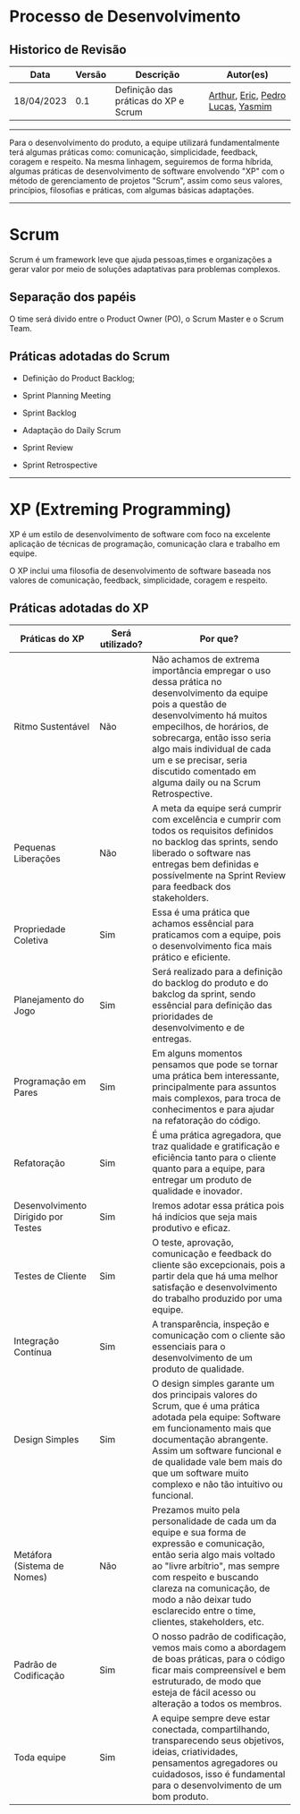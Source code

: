 # Processo de Desenvolvimento
## Historico de Revisão

| Data     | Versão | Descrição                  | Autor(es)                                                                          |
|----------|--------|----------------------------|---------------------------------------------------------------------------------------------|
|18/04/2023|   0.1  | Definição das práticas do XP e Scrum       |[Arthur](https://github.com/Arthrok), [Eric](https://github.com/ericbky), [Pedro Lucas](https://github.com/lucasdray), [Yasmim](https://github.com/yaskisoba)| 

----------------------------------------------------------------

Para o desenvolvimento do produto, a equipe utilizará fundamentalmente terá algumas práticas como: comunicação, simplicidade, feedback, coragem e respeito. Na mesma linhagem, seguiremos de forma híbrida, algumas práticas de desenvolvimento de software envolvendo "XP" com o método de gerenciamento de projetos "Scrum", assim como seus valores, princípios, filosofias e práticas, com algumas básicas adaptações.

-----------------------------------------------------------------------------------------------------------------
# Scrum

Scrum é um framework leve que ajuda pessoas,times e organizações a gerar valor por meio de soluções adaptativas para problemas complexos.

## Separação dos papéis

 O time será divido entre o Product Owner (PO), o Scrum Master e o Scrum Team.

## Práticas adotadas do Scrum

 - Definição do Product Backlog;
- Sprint Planning Meeting

- Sprint Backlog

- Adaptação do Daily Scrum

- Sprint Review

- Sprint Retrospective

----------------------------------

# XP (Extreming Programming)

XP é um estilo de desenvolvimento de software com foco na excelente aplicação de técnicas de programação, comunicação clara e trabalho em equipe.

O XP inclui uma filosofia de desenvolvimento de software baseada nos valores de comunicação, feedback, simplicidade, coragem e respeito.

## Práticas adotadas do XP

| Práticas do XP | Será utilizado? | Por que? |
|----------------|----------|-----------|
| Ritmo Sustentável|Não|Não achamos de extrema importância  empregar o uso dessa prática no desenvolvimento da equipe pois a questão de desenvolvimento há muitos empecilhos, de horários, de sobrecarga, então isso seria algo mais individual de cada um e se precisar, seria discutido comentado em alguma daily ou na Scrum Retrospective. |
|Pequenas Liberações| Não | A meta da equipe será cumprir com excelência e cumprir com todos os requisitos definidos no backlog das sprints, sendo liberado o software nas entregas bem definidas e possívelmente na Sprint Review para feedback dos stakeholders.|
|Propriedade Coletiva| Sim |Essa é uma prática que achamos essêncial para praticamos com a equipe, pois o desenvolvimento fica mais prático e eficiente.|
Planejamento do Jogo|Sim|Será realizado para a definição do backlog do produto e do bakclog da sprint, sendo essêncial para definição das prioridades de desenvolvimento e de entregas. |
Programação em Pares|Sim|Em alguns momentos pensamos que pode se tornar uma prática bem interessante, principalmente para assuntos mais complexos, para troca de conhecimentos e para ajudar na refatoração do código.|
|Refatoração| Sim | É uma prática agregadora, que traz qualidade e gratificação e eficiência tanto para o cliente quanto para a equipe, para entregar um produto de qualidade e inovador.|
Desenvolvimento Dirigido por Testes| Sim | Iremos adotar essa prática pois há indícios que seja mais produtivo e eficaz.|
|Testes de Cliente| Sim | O teste, aprovação, comunicação e feedback do cliente são excepcionais, pois a partir dela que há uma melhor satisfação e desenvolvimento do trabalho produzido por uma equipe.| 
Integração Contínua | Sim | A transparência, inspeção e comunicação com o cliente são essenciais para o desenvolvimento de um produto de qualidade.|
|Design Simples| Sim | O design simples garante um dos principais valores do Scrum, que é uma prática adotada pela equipe: Software em funcionamento mais que documentação abrangente. Assim um software funcional e de qualidade vale bem mais do que um software muito complexo e não tão intuitivo ou funcional.|
|Metáfora (Sistema de Nomes)| Não | Prezamos muito pela personalidade de cada um da equipe e sua forma de expressão e comunicação, então seria algo mais voltado ao "livre arbítrio", mas sempre com respeito e buscando clareza na comunicação, de modo a não deixar tudo esclarecido entre o time, clientes, stakeholders, etc.|
|Padrão de Codificação| Sim | O nosso padrão de codificação, vemos mais como a abordagem de boas práticas, para o código ficar mais compreensível e bem estruturado, de modo que esteja de fácil acesso ou alteração a todos os membros.|
|Toda equipe| Sim | A equipe sempre deve estar conectada, compartilhando, transparecendo seus objetivos, ideias, criatividades, pensamentos agregadores ou cuidadosos, isso é fundamental para o desenvolvimento de um bom produto.|